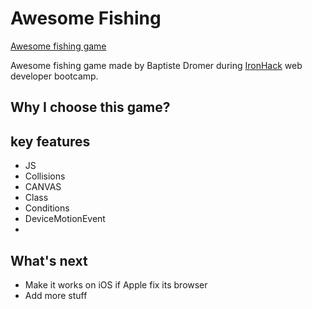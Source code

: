 # Awesome Fishing

[Awesome fishing game](https://bapturp.github.io/awesome-fishing)

Awesome fishing game made by Baptiste Dromer during [IronHack](https://ironhack.com) web developer bootcamp.

## Why I choose this game?

## key features

- JS
- Collisions
- CANVAS
- Class
- Conditions
- DeviceMotionEvent
-

## What's next

- Make it works on iOS if Apple fix its browser
- Add more stuff
